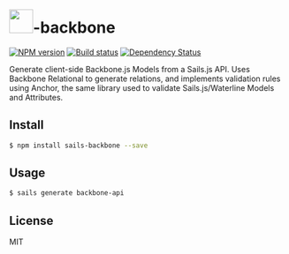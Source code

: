 # <img src="http://cdn.tjw.io/images/sails-logo.png" height='43px' />-backbone

[![NPM version][npm-image]][npm-url]
[![Build status][travis-image]][travis-url]
[![Dependency Status][daviddm-image]][daviddm-url]

Generate client-side Backbone.js Models from a Sails.js API. Uses Backbone
Relational to generate relations, and implements validation rules using Anchor,
the same library used to validate Sails.js/Waterline Models and Attributes.

## Install
```sh
$ npm install sails-backbone --save
```

## Usage
```sh
$ sails generate backbone-api
```

## License
MIT

[sails-logo]: http://cdn.tjw.io/images/sails-logo.png
[sails-url]: https://sailsjs.org
[npm-image]: https://img.shields.io/npm/v/sails-backbone.svg?style=flat
[npm-url]: https://npmjs.org/package/sails-backbone
[travis-image]: https://img.shields.io/travis/tjwebb/sails-backbone.svg?style=flat
[travis-url]: https://travis-ci.org/tjwebb/sails-backbone
[daviddm-image]: http://img.shields.io/david/tjwebb/sails-backbone.svg?style=flat
[daviddm-url]: https://david-dm.org/tjwebb/sails-backbone
